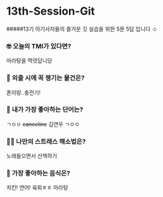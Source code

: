 # 13th-Session-Git

#####13기 아기사자들의 즐거운 깃 실습을 위한 5문 5답 입니다 ☺️

### 🤓 오늘의 TMI가 있다면?

마라탕을 먹엇답니당

### 🎒 외출 시에 꼭 챙기는 물건은?

폰이랑..충전기!

### 🤙 내가 가장 좋아하는 단어는?

ㄱㅇㅇ
~~canceline~~ 김연우 ㄱㅇㅇ

### 🧘‍♀️ 나만의 스트레스 해소법은?

노래들으면서 산책하기

### 🍧 가장 좋아하는 음식은?

치킨! 연어! 육회ㅎㅎ 마라탕
